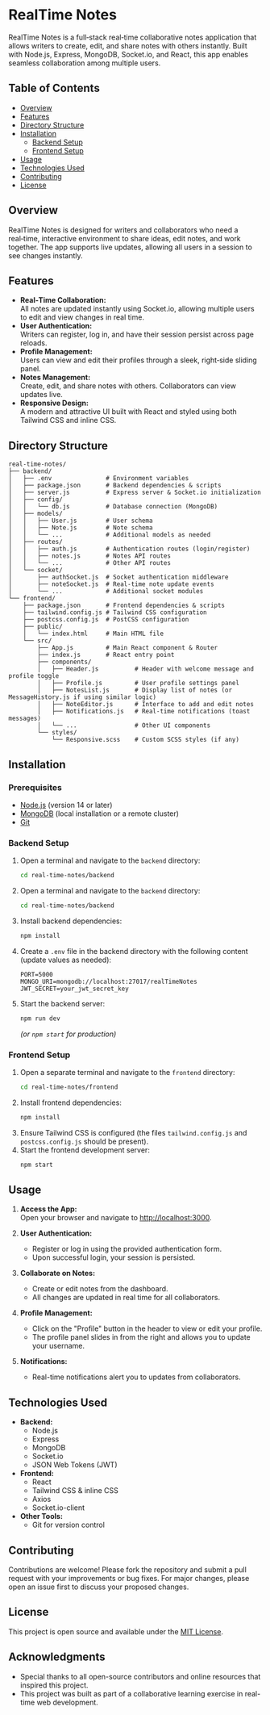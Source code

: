 # RealTime Notes

RealTime Notes is a full‑stack real‑time collaborative notes application that allows writers to create, edit, and share notes with others instantly. Built with Node.js, Express, MongoDB, Socket.io, and React, this app enables seamless collaboration among multiple users.

## Table of Contents

- [Overview](#overview)
- [Features](#features)
- [Directory Structure](#directory-structure)
- [Installation](#installation)
  - [Backend Setup](#backend-setup)
  - [Frontend Setup](#frontend-setup)
- [Usage](#usage)
- [Technologies Used](#technologies-used)
- [Contributing](#contributing)
- [License](#license)

## Overview

RealTime Notes is designed for writers and collaborators who need a real‑time, interactive environment to share ideas, edit notes, and work together. The app supports live updates, allowing all users in a session to see changes instantly.

## Features

- **Real‑Time Collaboration:**  
  All notes are updated instantly using Socket.io, allowing multiple users to edit and view changes in real time.
- **User Authentication:**  
  Writers can register, log in, and have their session persist across page reloads.
- **Profile Management:**  
  Users can view and edit their profiles through a sleek, right‑side sliding panel.
- **Notes Management:**  
  Create, edit, and share notes with others. Collaborators can view updates live.
- **Responsive Design:**  
  A modern and attractive UI built with React and styled using both Tailwind CSS and inline CSS.

## Directory Structure

```
real-time-notes/
├── backend/
│   ├── .env               # Environment variables
│   ├── package.json       # Backend dependencies & scripts
│   ├── server.js          # Express server & Socket.io initialization
│   ├── config/
│   │   └── db.js          # Database connection (MongoDB)
│   ├── models/
│   │   ├── User.js        # User schema
│   │   ├── Note.js        # Note schema
│   │   └── ...            # Additional models as needed
│   ├── routes/
│   │   ├── auth.js        # Authentication routes (login/register)
│   │   ├── notes.js       # Notes API routes
│   │   └── ...            # Other API routes
│   └── socket/
│       ├── authSocket.js  # Socket authentication middleware
│       ├── noteSocket.js  # Real-time note update events
│       └── ...            # Additional socket modules
└── frontend/
    ├── package.json       # Frontend dependencies & scripts
    ├── tailwind.config.js # Tailwind CSS configuration
    ├── postcss.config.js  # PostCSS configuration
    ├── public/
    │   └── index.html     # Main HTML file
    └── src/
        ├── App.js         # Main React component & Router
        ├── index.js       # React entry point
        ├── components/
        │   ├── Header.js          # Header with welcome message and profile toggle
        │   ├── Profile.js         # User profile settings panel
        │   ├── NotesList.js       # Display list of notes (or MessageHistory.js if using similar logic)
        │   ├── NoteEditor.js      # Interface to add and edit notes
        │   ├── Notifications.js   # Real-time notifications (toast messages)
        │   └── ...                # Other UI components
        └── styles/
            └── Responsive.scss    # Custom SCSS styles (if any)
```


## Installation

### Prerequisites

- [Node.js](https://nodejs.org/) (version 14 or later)
- [MongoDB](https://www.mongodb.com/) (local installation or a remote cluster)
- [Git](https://git-scm.com/)

### Backend Setup

1. Open a terminal and navigate to the `backend` directory:
   ```bash
   cd real-time-notes/backend


1. Open a terminal and navigate to the `backend` directory:
   ```bash
   cd real-time-notes/backend
   ```
2. Install backend dependencies:
   ```bash
   npm install
   ```
3. Create a `.env` file in the backend directory with the following content (update values as needed):
   ```env
   PORT=5000
   MONGO_URI=mongodb://localhost:27017/realTimeNotes
   JWT_SECRET=your_jwt_secret_key
   ```
4. Start the backend server:
   ```bash
   npm run dev
   ```
   *(or `npm start` for production)*

### Frontend Setup

1. Open a separate terminal and navigate to the `frontend` directory:
   ```bash
   cd real-time-notes/frontend
   ```
2. Install frontend dependencies:
   ```bash
   npm install
   ```
3. Ensure Tailwind CSS is configured (the files `tailwind.config.js` and `postcss.config.js` should be present).
4. Start the frontend development server:
   ```bash
   npm start
   ```

## Usage

1. **Access the App:**  
   Open your browser and navigate to [http://localhost:3000](http://localhost:3000).

2. **User Authentication:**  
   - Register or log in using the provided authentication form.
   - Upon successful login, your session is persisted.

3. **Collaborate on Notes:**  
   - Create or edit notes from the dashboard.
   - All changes are updated in real time for all collaborators.

4. **Profile Management:**  
   - Click on the "Profile" button in the header to view or edit your profile.
   - The profile panel slides in from the right and allows you to update your username.

5. **Notifications:**  
   - Real-time notifications alert you to updates from collaborators.

## Technologies Used

- **Backend:**  
  - Node.js  
  - Express  
  - MongoDB  
  - Socket.io  
  - JSON Web Tokens (JWT)
- **Frontend:**  
  - React  
  - Tailwind CSS & inline CSS  
  - Axios  
  - Socket.io-client
- **Other Tools:**  
  - Git for version control

## Contributing

Contributions are welcome! Please fork the repository and submit a pull request with your improvements or bug fixes. For major changes, please open an issue first to discuss your proposed changes.

## License

This project is open source and available under the [MIT License](LICENSE).

## Acknowledgments

- Special thanks to all open-source contributors and online resources that inspired this project.
- This project was built as part of a collaborative learning exercise in real-time web development.
```

